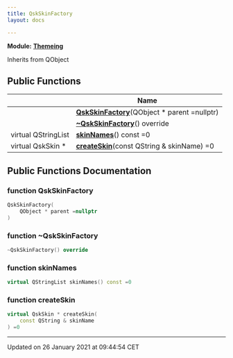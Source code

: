 ```yaml
---
title: QskSkinFactory
layout: docs

---
```



**Module:** **[Themeing](/docs/modules/group___themeing/)**



Inherits from QObject

## Public Functions

|                | Name           |
| -------------- | -------------- |
| | **[QskSkinFactory](/docs/classes/class_qsk_skin_factory/#function-qskskinfactory)**(QObject * parent =nullptr) |
| | **[~QskSkinFactory](/docs/classes/class_qsk_skin_factory/#function-~qskskinfactory)**() override |
| virtual QStringList | **[skinNames](/docs/classes/class_qsk_skin_factory/#function-skinnames)**() const =0 |
| virtual QskSkin * | **[createSkin](/docs/classes/class_qsk_skin_factory/#function-createskin)**(const QString & skinName) =0 |

## Public Functions Documentation

### function QskSkinFactory

```cpp
QskSkinFactory(
    QObject * parent =nullptr
)
```


### function ~QskSkinFactory

```cpp
~QskSkinFactory() override
```


### function skinNames

```cpp
virtual QStringList skinNames() const =0
```


### function createSkin

```cpp
virtual QskSkin * createSkin(
    const QString & skinName
) =0
```


-------------------------------

Updated on 26 January 2021 at 09:44:54 CET